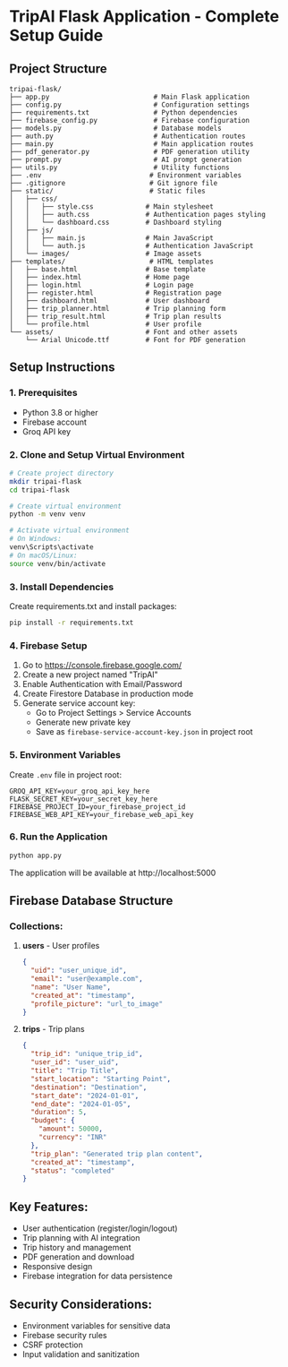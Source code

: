 # TripAI Flask Application - Complete Setup Guide

## Project Structure
```
tripai-flask/
├── app.py                          # Main Flask application
├── config.py                       # Configuration settings
├── requirements.txt                # Python dependencies
├── firebase_config.py              # Firebase configuration
├── models.py                       # Database models
├── auth.py                         # Authentication routes
├── main.py                         # Main application routes
├── pdf_generator.py                # PDF generation utility
├── prompt.py                       # AI prompt generation
├── utils.py                        # Utility functions
├── .env                           # Environment variables
├── .gitignore                     # Git ignore file
├── static/                        # Static files
│   ├── css/
│   │   ├── style.css             # Main stylesheet
│   │   ├── auth.css              # Authentication pages styling
│   │   └── dashboard.css         # Dashboard styling
│   ├── js/
│   │   ├── main.js               # Main JavaScript
│   │   └── auth.js               # Authentication JavaScript
│   └── images/                   # Image assets
├── templates/                     # HTML templates
│   ├── base.html                 # Base template
│   ├── index.html                # Home page
│   ├── login.html                # Login page
│   ├── register.html             # Registration page
│   ├── dashboard.html            # User dashboard
│   ├── trip_planner.html         # Trip planning form
│   ├── trip_result.html          # Trip plan results
│   └── profile.html              # User profile
└── assets/                       # Font and other assets
    └── Arial Unicode.ttf         # Font for PDF generation
```

## Setup Instructions

### 1. Prerequisites
- Python 3.8 or higher
- Firebase account
- Groq API key

### 2. Clone and Setup Virtual Environment
```bash
# Create project directory
mkdir tripai-flask
cd tripai-flask

# Create virtual environment
python -m venv venv

# Activate virtual environment
# On Windows:
venv\Scripts\activate
# On macOS/Linux:
source venv/bin/activate
```

### 3. Install Dependencies
Create requirements.txt and install packages:
```bash
pip install -r requirements.txt
```

### 4. Firebase Setup
1. Go to https://console.firebase.google.com/
2. Create a new project named "TripAI"
3. Enable Authentication with Email/Password
4. Create Firestore Database in production mode
5. Generate service account key:
   - Go to Project Settings > Service Accounts
   - Generate new private key
   - Save as `firebase-service-account-key.json` in project root

### 5. Environment Variables
Create `.env` file in project root:
```
GROQ_API_KEY=your_groq_api_key_here
FLASK_SECRET_KEY=your_secret_key_here
FIREBASE_PROJECT_ID=your_firebase_project_id
FIREBASE_WEB_API_KEY=your_firebase_web_api_key
```

### 6. Run the Application
```bash
python app.py
```

The application will be available at http://localhost:5000

## Firebase Database Structure

### Collections:
1. **users** - User profiles
   ```json
   {
     "uid": "user_unique_id",
     "email": "user@example.com",
     "name": "User Name",
     "created_at": "timestamp",
     "profile_picture": "url_to_image"
   }
   ```

2. **trips** - Trip plans
   ```json
   {
     "trip_id": "unique_trip_id",
     "user_id": "user_uid",
     "title": "Trip Title",
     "start_location": "Starting Point",
     "destination": "Destination",
     "start_date": "2024-01-01",
     "end_date": "2024-01-05",
     "duration": 5,
     "budget": {
       "amount": 50000,
       "currency": "INR"
     },
     "trip_plan": "Generated trip plan content",
     "created_at": "timestamp",
     "status": "completed"
   }
   ```

## Key Features:
- User authentication (register/login/logout)
- Trip planning with AI integration
- Trip history and management
- PDF generation and download
- Responsive design
- Firebase integration for data persistence

## Security Considerations:
- Environment variables for sensitive data
- Firebase security rules
- CSRF protection
- Input validation and sanitization